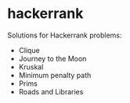 # hackerrank
Solutions for Hackerrank problems:
 - Clique
 - Journey to the Moon
 - Kruskal
 - Minimum penalty path
 - Prims
 - Roads and Libraries

